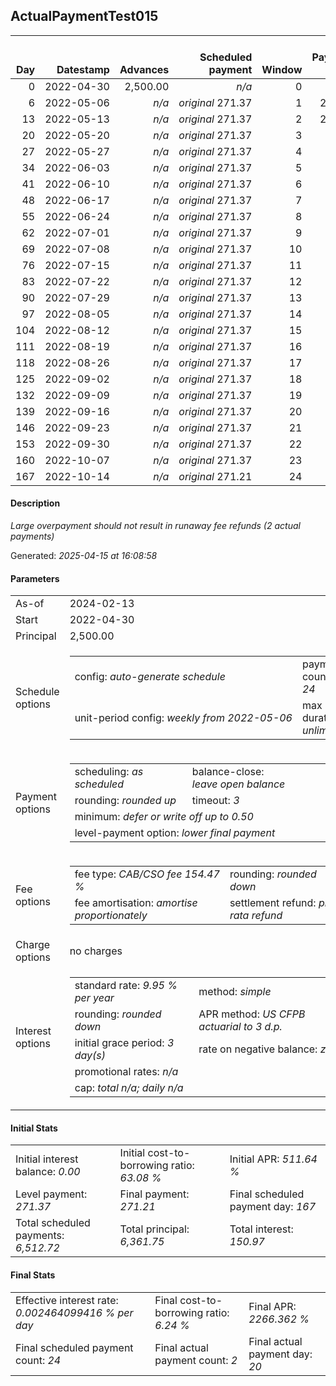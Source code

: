 <h2>ActualPaymentTest015</h2><table><thead style="vertical-align: bottom;"><th style="text-align: right;">Day</th><th style="text-align: right;">Datestamp</th><th style="text-align: right;">Advances</th><th style="text-align: right;">Scheduled payment</th><th style="text-align: right;">Window</th><th style="text-align: right;">Payment due</th><th style="text-align: right;">Actual payments</th><th style="text-align: right;">Generated payment</th><th style="text-align: right;">Net effect</th><th style="text-align: right;">Payment status</th><th style="text-align: right;">Balance status</th><th style="text-align: right;">Simple interest</th><th style="text-align: right;">New interest</th><th style="text-align: right;">New charges</th><th style="text-align: right;">Principal portion</th><th style="text-align: right;">Fee portion</th><th style="text-align: right;">Interest portion</th><th style="text-align: right;">Charges portion</th><th style="text-align: right;">Fee refund</th><th style="text-align: right;">Principal balance</th><th style="text-align: right;">Fee balance</th><th style="text-align: right;">Interest balance</th><th style="text-align: right;">Charges balance</th><th style="text-align: right;">Settlement figure</th><th style="text-align: right;">Fee refund if&nbsp;settled</th></thead><tr style="text-align: right;"><td class="ci00">0</td><td class="ci01" style="white-space: nowrap;">2022-04-30</td><td class="ci02">2,500.00</td><td class="ci03" style="white-space: nowrap;"><i>n/a<i></td><td class="ci04">0</td><td class="ci05">0.00</td><td class="ci06"><i>n/a</i></td><td class="ci07"><i>n/a</i></td><td class="ci08">0.00</td><td class="ci09"><i>none&nbsp;scheduled</i></td><td class="ci10">open</td><td class="ci13">0.0000</td><td class="ci14">0.0000</td><td class="ci15"><i>n/a</i></td><td class="ci16">0.00</td><td class="ci17">0.00</td><td class="ci18">0.00</td><td class="ci19">0.00</td><td class="ci20">0.00</td><td class="ci21">2,500.00</td><td class="ci22">3,861.75</td><td class="ci23">0.0000</td><td class="ci24">0.00</td><td class="ci25">6,361.75</td><td class="ci26">3,861.75</td></tr><tr style="text-align: right;"><td class="ci00">6</td><td class="ci01" style="white-space: nowrap;">2022-05-06</td><td class="ci02"><i>n/a</i></td><td class="ci03" style="white-space: nowrap;"><i>original</i> 271.37</td><td class="ci04">1</td><td class="ci05">271.37</td><td class="ci06"><i>n/a</i></td><td class="ci07"><i>n/a</i></td><td class="ci08">0.00</td><td class="ci09"><i>missed&nbsp;payment</i></td><td class="ci10">open</td><td class="ci13">10.4054</td><td class="ci14">10.4054</td><td class="ci15"><i>n/a</i></td><td class="ci16">0.00</td><td class="ci17">0.00</td><td class="ci18">0.00</td><td class="ci19">0.00</td><td class="ci20">3,723.01</td><td class="ci21">2,500.00</td><td class="ci22">3,861.75</td><td class="ci23">10.4054</td><td class="ci24">0.00</td><td class="ci25">2,649.14</td><td class="ci26">3,723.01</td></tr><tr style="text-align: right;"><td class="ci00">13</td><td class="ci01" style="white-space: nowrap;">2022-05-13</td><td class="ci02"><i>n/a</i></td><td class="ci03" style="white-space: nowrap;"><i>original</i> 271.37</td><td class="ci04">2</td><td class="ci05">271.37</td><td class="ci06"><i>confirmed</i>&nbsp;5,000.00</td><td class="ci07"><i>n/a</i></td><td class="ci08">5,000.00</td><td class="ci09"><i>overpayment</i></td><td class="ci10">refund&nbsp;due</td><td class="ci13">12.1396</td><td class="ci14">12.1396</td><td class="ci15"><i>n/a</i></td><td class="ci16">4,676.85</td><td class="ci17">300.61</td><td class="ci18">22.54</td><td class="ci19">0.00</td><td class="ci20">3,561.14</td><td class="ci21">-2,176.85</td><td class="ci22">0.00</td><td class="ci23">0.0000</td><td class="ci24">0.00</td><td class="ci25">-2,176.85</td><td class="ci26">3,561.14</td></tr><tr style="text-align: right;"><td class="ci00">20</td><td class="ci01" style="white-space: nowrap;">2022-05-20</td><td class="ci02"><i>n/a</i></td><td class="ci03" style="white-space: nowrap;"><i>original</i> 271.37</td><td class="ci04">3</td><td class="ci05">0.00</td><td class="ci06"><i>confirmed</i>&nbsp;500.00</td><td class="ci07"><i>n/a</i></td><td class="ci08">500.00</td><td class="ci09"><i>overpayment</i></td><td class="ci10">refund&nbsp;due</td><td class="ci13">0.0000</td><td class="ci14">0.0000</td><td class="ci15"><i>n/a</i></td><td class="ci16">500.00</td><td class="ci17">0.00</td><td class="ci18">0.00</td><td class="ci19">0.00</td><td class="ci20">3,399.27</td><td class="ci21">-2,676.85</td><td class="ci22">0.00</td><td class="ci23">0.0000</td><td class="ci24">0.00</td><td class="ci25">-6,076.12</td><td class="ci26">3,399.27</td></tr><tr style="text-align: right;"><td class="ci00">27</td><td class="ci01" style="white-space: nowrap;">2022-05-27</td><td class="ci02"><i>n/a</i></td><td class="ci03" style="white-space: nowrap;"><i>original</i> 271.37</td><td class="ci04">4</td><td class="ci05">0.00</td><td class="ci06"><i>n/a</i></td><td class="ci07"><i>n/a</i></td><td class="ci08">0.00</td><td class="ci09"><i>no&nbsp;longer&nbsp;required</i></td><td class="ci10">refund&nbsp;due</td><td class="ci13">0.0000</td><td class="ci14">0.0000</td><td class="ci15"><i>n/a</i></td><td class="ci16">0.00</td><td class="ci17">0.00</td><td class="ci18">0.00</td><td class="ci19">0.00</td><td class="ci20">3,237.40</td><td class="ci21">-2,676.85</td><td class="ci22">0.00</td><td class="ci23">0.0000</td><td class="ci24">0.00</td><td class="ci25">-5,914.25</td><td class="ci26">0.00</td></tr><tr style="text-align: right;"><td class="ci00">34</td><td class="ci01" style="white-space: nowrap;">2022-06-03</td><td class="ci02"><i>n/a</i></td><td class="ci03" style="white-space: nowrap;"><i>original</i> 271.37</td><td class="ci04">5</td><td class="ci05">0.00</td><td class="ci06"><i>n/a</i></td><td class="ci07"><i>n/a</i></td><td class="ci08">0.00</td><td class="ci09"><i>no&nbsp;longer&nbsp;required</i></td><td class="ci10">refund&nbsp;due</td><td class="ci13">0.0000</td><td class="ci14">0.0000</td><td class="ci15"><i>n/a</i></td><td class="ci16">0.00</td><td class="ci17">0.00</td><td class="ci18">0.00</td><td class="ci19">0.00</td><td class="ci20">3,075.53</td><td class="ci21">-2,676.85</td><td class="ci22">0.00</td><td class="ci23">0.0000</td><td class="ci24">0.00</td><td class="ci25">-5,752.38</td><td class="ci26">0.00</td></tr><tr style="text-align: right;"><td class="ci00">41</td><td class="ci01" style="white-space: nowrap;">2022-06-10</td><td class="ci02"><i>n/a</i></td><td class="ci03" style="white-space: nowrap;"><i>original</i> 271.37</td><td class="ci04">6</td><td class="ci05">0.00</td><td class="ci06"><i>n/a</i></td><td class="ci07"><i>n/a</i></td><td class="ci08">0.00</td><td class="ci09"><i>no&nbsp;longer&nbsp;required</i></td><td class="ci10">refund&nbsp;due</td><td class="ci13">0.0000</td><td class="ci14">0.0000</td><td class="ci15"><i>n/a</i></td><td class="ci16">0.00</td><td class="ci17">0.00</td><td class="ci18">0.00</td><td class="ci19">0.00</td><td class="ci20">2,913.66</td><td class="ci21">-2,676.85</td><td class="ci22">0.00</td><td class="ci23">0.0000</td><td class="ci24">0.00</td><td class="ci25">-5,590.51</td><td class="ci26">0.00</td></tr><tr style="text-align: right;"><td class="ci00">48</td><td class="ci01" style="white-space: nowrap;">2022-06-17</td><td class="ci02"><i>n/a</i></td><td class="ci03" style="white-space: nowrap;"><i>original</i> 271.37</td><td class="ci04">7</td><td class="ci05">0.00</td><td class="ci06"><i>n/a</i></td><td class="ci07"><i>n/a</i></td><td class="ci08">0.00</td><td class="ci09"><i>no&nbsp;longer&nbsp;required</i></td><td class="ci10">refund&nbsp;due</td><td class="ci13">0.0000</td><td class="ci14">0.0000</td><td class="ci15"><i>n/a</i></td><td class="ci16">0.00</td><td class="ci17">0.00</td><td class="ci18">0.00</td><td class="ci19">0.00</td><td class="ci20">2,751.79</td><td class="ci21">-2,676.85</td><td class="ci22">0.00</td><td class="ci23">0.0000</td><td class="ci24">0.00</td><td class="ci25">-5,428.64</td><td class="ci26">0.00</td></tr><tr style="text-align: right;"><td class="ci00">55</td><td class="ci01" style="white-space: nowrap;">2022-06-24</td><td class="ci02"><i>n/a</i></td><td class="ci03" style="white-space: nowrap;"><i>original</i> 271.37</td><td class="ci04">8</td><td class="ci05">0.00</td><td class="ci06"><i>n/a</i></td><td class="ci07"><i>n/a</i></td><td class="ci08">0.00</td><td class="ci09"><i>no&nbsp;longer&nbsp;required</i></td><td class="ci10">refund&nbsp;due</td><td class="ci13">0.0000</td><td class="ci14">0.0000</td><td class="ci15"><i>n/a</i></td><td class="ci16">0.00</td><td class="ci17">0.00</td><td class="ci18">0.00</td><td class="ci19">0.00</td><td class="ci20">2,589.92</td><td class="ci21">-2,676.85</td><td class="ci22">0.00</td><td class="ci23">0.0000</td><td class="ci24">0.00</td><td class="ci25">-5,266.77</td><td class="ci26">0.00</td></tr><tr style="text-align: right;"><td class="ci00">62</td><td class="ci01" style="white-space: nowrap;">2022-07-01</td><td class="ci02"><i>n/a</i></td><td class="ci03" style="white-space: nowrap;"><i>original</i> 271.37</td><td class="ci04">9</td><td class="ci05">0.00</td><td class="ci06"><i>n/a</i></td><td class="ci07"><i>n/a</i></td><td class="ci08">0.00</td><td class="ci09"><i>no&nbsp;longer&nbsp;required</i></td><td class="ci10">refund&nbsp;due</td><td class="ci13">0.0000</td><td class="ci14">0.0000</td><td class="ci15"><i>n/a</i></td><td class="ci16">0.00</td><td class="ci17">0.00</td><td class="ci18">0.00</td><td class="ci19">0.00</td><td class="ci20">2,428.05</td><td class="ci21">-2,676.85</td><td class="ci22">0.00</td><td class="ci23">0.0000</td><td class="ci24">0.00</td><td class="ci25">-5,104.90</td><td class="ci26">0.00</td></tr><tr style="text-align: right;"><td class="ci00">69</td><td class="ci01" style="white-space: nowrap;">2022-07-08</td><td class="ci02"><i>n/a</i></td><td class="ci03" style="white-space: nowrap;"><i>original</i> 271.37</td><td class="ci04">10</td><td class="ci05">0.00</td><td class="ci06"><i>n/a</i></td><td class="ci07"><i>n/a</i></td><td class="ci08">0.00</td><td class="ci09"><i>no&nbsp;longer&nbsp;required</i></td><td class="ci10">refund&nbsp;due</td><td class="ci13">0.0000</td><td class="ci14">0.0000</td><td class="ci15"><i>n/a</i></td><td class="ci16">0.00</td><td class="ci17">0.00</td><td class="ci18">0.00</td><td class="ci19">0.00</td><td class="ci20">2,266.18</td><td class="ci21">-2,676.85</td><td class="ci22">0.00</td><td class="ci23">0.0000</td><td class="ci24">0.00</td><td class="ci25">-4,943.03</td><td class="ci26">0.00</td></tr><tr style="text-align: right;"><td class="ci00">76</td><td class="ci01" style="white-space: nowrap;">2022-07-15</td><td class="ci02"><i>n/a</i></td><td class="ci03" style="white-space: nowrap;"><i>original</i> 271.37</td><td class="ci04">11</td><td class="ci05">0.00</td><td class="ci06"><i>n/a</i></td><td class="ci07"><i>n/a</i></td><td class="ci08">0.00</td><td class="ci09"><i>no&nbsp;longer&nbsp;required</i></td><td class="ci10">refund&nbsp;due</td><td class="ci13">0.0000</td><td class="ci14">0.0000</td><td class="ci15"><i>n/a</i></td><td class="ci16">0.00</td><td class="ci17">0.00</td><td class="ci18">0.00</td><td class="ci19">0.00</td><td class="ci20">2,104.31</td><td class="ci21">-2,676.85</td><td class="ci22">0.00</td><td class="ci23">0.0000</td><td class="ci24">0.00</td><td class="ci25">-4,781.16</td><td class="ci26">0.00</td></tr><tr style="text-align: right;"><td class="ci00">83</td><td class="ci01" style="white-space: nowrap;">2022-07-22</td><td class="ci02"><i>n/a</i></td><td class="ci03" style="white-space: nowrap;"><i>original</i> 271.37</td><td class="ci04">12</td><td class="ci05">0.00</td><td class="ci06"><i>n/a</i></td><td class="ci07"><i>n/a</i></td><td class="ci08">0.00</td><td class="ci09"><i>no&nbsp;longer&nbsp;required</i></td><td class="ci10">refund&nbsp;due</td><td class="ci13">0.0000</td><td class="ci14">0.0000</td><td class="ci15"><i>n/a</i></td><td class="ci16">0.00</td><td class="ci17">0.00</td><td class="ci18">0.00</td><td class="ci19">0.00</td><td class="ci20">1,942.44</td><td class="ci21">-2,676.85</td><td class="ci22">0.00</td><td class="ci23">0.0000</td><td class="ci24">0.00</td><td class="ci25">-4,619.29</td><td class="ci26">0.00</td></tr><tr style="text-align: right;"><td class="ci00">90</td><td class="ci01" style="white-space: nowrap;">2022-07-29</td><td class="ci02"><i>n/a</i></td><td class="ci03" style="white-space: nowrap;"><i>original</i> 271.37</td><td class="ci04">13</td><td class="ci05">0.00</td><td class="ci06"><i>n/a</i></td><td class="ci07"><i>n/a</i></td><td class="ci08">0.00</td><td class="ci09"><i>no&nbsp;longer&nbsp;required</i></td><td class="ci10">refund&nbsp;due</td><td class="ci13">0.0000</td><td class="ci14">0.0000</td><td class="ci15"><i>n/a</i></td><td class="ci16">0.00</td><td class="ci17">0.00</td><td class="ci18">0.00</td><td class="ci19">0.00</td><td class="ci20">1,780.57</td><td class="ci21">-2,676.85</td><td class="ci22">0.00</td><td class="ci23">0.0000</td><td class="ci24">0.00</td><td class="ci25">-4,457.42</td><td class="ci26">0.00</td></tr><tr style="text-align: right;"><td class="ci00">97</td><td class="ci01" style="white-space: nowrap;">2022-08-05</td><td class="ci02"><i>n/a</i></td><td class="ci03" style="white-space: nowrap;"><i>original</i> 271.37</td><td class="ci04">14</td><td class="ci05">0.00</td><td class="ci06"><i>n/a</i></td><td class="ci07"><i>n/a</i></td><td class="ci08">0.00</td><td class="ci09"><i>no&nbsp;longer&nbsp;required</i></td><td class="ci10">refund&nbsp;due</td><td class="ci13">0.0000</td><td class="ci14">0.0000</td><td class="ci15"><i>n/a</i></td><td class="ci16">0.00</td><td class="ci17">0.00</td><td class="ci18">0.00</td><td class="ci19">0.00</td><td class="ci20">1,618.70</td><td class="ci21">-2,676.85</td><td class="ci22">0.00</td><td class="ci23">0.0000</td><td class="ci24">0.00</td><td class="ci25">-4,295.55</td><td class="ci26">0.00</td></tr><tr style="text-align: right;"><td class="ci00">104</td><td class="ci01" style="white-space: nowrap;">2022-08-12</td><td class="ci02"><i>n/a</i></td><td class="ci03" style="white-space: nowrap;"><i>original</i> 271.37</td><td class="ci04">15</td><td class="ci05">0.00</td><td class="ci06"><i>n/a</i></td><td class="ci07"><i>n/a</i></td><td class="ci08">0.00</td><td class="ci09"><i>no&nbsp;longer&nbsp;required</i></td><td class="ci10">refund&nbsp;due</td><td class="ci13">0.0000</td><td class="ci14">0.0000</td><td class="ci15"><i>n/a</i></td><td class="ci16">0.00</td><td class="ci17">0.00</td><td class="ci18">0.00</td><td class="ci19">0.00</td><td class="ci20">1,456.83</td><td class="ci21">-2,676.85</td><td class="ci22">0.00</td><td class="ci23">0.0000</td><td class="ci24">0.00</td><td class="ci25">-4,133.68</td><td class="ci26">0.00</td></tr><tr style="text-align: right;"><td class="ci00">111</td><td class="ci01" style="white-space: nowrap;">2022-08-19</td><td class="ci02"><i>n/a</i></td><td class="ci03" style="white-space: nowrap;"><i>original</i> 271.37</td><td class="ci04">16</td><td class="ci05">0.00</td><td class="ci06"><i>n/a</i></td><td class="ci07"><i>n/a</i></td><td class="ci08">0.00</td><td class="ci09"><i>no&nbsp;longer&nbsp;required</i></td><td class="ci10">refund&nbsp;due</td><td class="ci13">0.0000</td><td class="ci14">0.0000</td><td class="ci15"><i>n/a</i></td><td class="ci16">0.00</td><td class="ci17">0.00</td><td class="ci18">0.00</td><td class="ci19">0.00</td><td class="ci20">1,294.96</td><td class="ci21">-2,676.85</td><td class="ci22">0.00</td><td class="ci23">0.0000</td><td class="ci24">0.00</td><td class="ci25">-3,971.81</td><td class="ci26">0.00</td></tr><tr style="text-align: right;"><td class="ci00">118</td><td class="ci01" style="white-space: nowrap;">2022-08-26</td><td class="ci02"><i>n/a</i></td><td class="ci03" style="white-space: nowrap;"><i>original</i> 271.37</td><td class="ci04">17</td><td class="ci05">0.00</td><td class="ci06"><i>n/a</i></td><td class="ci07"><i>n/a</i></td><td class="ci08">0.00</td><td class="ci09"><i>no&nbsp;longer&nbsp;required</i></td><td class="ci10">refund&nbsp;due</td><td class="ci13">0.0000</td><td class="ci14">0.0000</td><td class="ci15"><i>n/a</i></td><td class="ci16">0.00</td><td class="ci17">0.00</td><td class="ci18">0.00</td><td class="ci19">0.00</td><td class="ci20">1,133.09</td><td class="ci21">-2,676.85</td><td class="ci22">0.00</td><td class="ci23">0.0000</td><td class="ci24">0.00</td><td class="ci25">-3,809.94</td><td class="ci26">0.00</td></tr><tr style="text-align: right;"><td class="ci00">125</td><td class="ci01" style="white-space: nowrap;">2022-09-02</td><td class="ci02"><i>n/a</i></td><td class="ci03" style="white-space: nowrap;"><i>original</i> 271.37</td><td class="ci04">18</td><td class="ci05">0.00</td><td class="ci06"><i>n/a</i></td><td class="ci07"><i>n/a</i></td><td class="ci08">0.00</td><td class="ci09"><i>no&nbsp;longer&nbsp;required</i></td><td class="ci10">refund&nbsp;due</td><td class="ci13">0.0000</td><td class="ci14">0.0000</td><td class="ci15"><i>n/a</i></td><td class="ci16">0.00</td><td class="ci17">0.00</td><td class="ci18">0.00</td><td class="ci19">0.00</td><td class="ci20">971.22</td><td class="ci21">-2,676.85</td><td class="ci22">0.00</td><td class="ci23">0.0000</td><td class="ci24">0.00</td><td class="ci25">-3,648.07</td><td class="ci26">0.00</td></tr><tr style="text-align: right;"><td class="ci00">132</td><td class="ci01" style="white-space: nowrap;">2022-09-09</td><td class="ci02"><i>n/a</i></td><td class="ci03" style="white-space: nowrap;"><i>original</i> 271.37</td><td class="ci04">19</td><td class="ci05">0.00</td><td class="ci06"><i>n/a</i></td><td class="ci07"><i>n/a</i></td><td class="ci08">0.00</td><td class="ci09"><i>no&nbsp;longer&nbsp;required</i></td><td class="ci10">refund&nbsp;due</td><td class="ci13">0.0000</td><td class="ci14">0.0000</td><td class="ci15"><i>n/a</i></td><td class="ci16">0.00</td><td class="ci17">0.00</td><td class="ci18">0.00</td><td class="ci19">0.00</td><td class="ci20">809.35</td><td class="ci21">-2,676.85</td><td class="ci22">0.00</td><td class="ci23">0.0000</td><td class="ci24">0.00</td><td class="ci25">-3,486.20</td><td class="ci26">0.00</td></tr><tr style="text-align: right;"><td class="ci00">139</td><td class="ci01" style="white-space: nowrap;">2022-09-16</td><td class="ci02"><i>n/a</i></td><td class="ci03" style="white-space: nowrap;"><i>original</i> 271.37</td><td class="ci04">20</td><td class="ci05">0.00</td><td class="ci06"><i>n/a</i></td><td class="ci07"><i>n/a</i></td><td class="ci08">0.00</td><td class="ci09"><i>no&nbsp;longer&nbsp;required</i></td><td class="ci10">refund&nbsp;due</td><td class="ci13">0.0000</td><td class="ci14">0.0000</td><td class="ci15"><i>n/a</i></td><td class="ci16">0.00</td><td class="ci17">0.00</td><td class="ci18">0.00</td><td class="ci19">0.00</td><td class="ci20">647.48</td><td class="ci21">-2,676.85</td><td class="ci22">0.00</td><td class="ci23">0.0000</td><td class="ci24">0.00</td><td class="ci25">-3,324.33</td><td class="ci26">0.00</td></tr><tr style="text-align: right;"><td class="ci00">146</td><td class="ci01" style="white-space: nowrap;">2022-09-23</td><td class="ci02"><i>n/a</i></td><td class="ci03" style="white-space: nowrap;"><i>original</i> 271.37</td><td class="ci04">21</td><td class="ci05">0.00</td><td class="ci06"><i>n/a</i></td><td class="ci07"><i>n/a</i></td><td class="ci08">0.00</td><td class="ci09"><i>no&nbsp;longer&nbsp;required</i></td><td class="ci10">refund&nbsp;due</td><td class="ci13">0.0000</td><td class="ci14">0.0000</td><td class="ci15"><i>n/a</i></td><td class="ci16">0.00</td><td class="ci17">0.00</td><td class="ci18">0.00</td><td class="ci19">0.00</td><td class="ci20">485.61</td><td class="ci21">-2,676.85</td><td class="ci22">0.00</td><td class="ci23">0.0000</td><td class="ci24">0.00</td><td class="ci25">-3,162.46</td><td class="ci26">0.00</td></tr><tr style="text-align: right;"><td class="ci00">153</td><td class="ci01" style="white-space: nowrap;">2022-09-30</td><td class="ci02"><i>n/a</i></td><td class="ci03" style="white-space: nowrap;"><i>original</i> 271.37</td><td class="ci04">22</td><td class="ci05">0.00</td><td class="ci06"><i>n/a</i></td><td class="ci07"><i>n/a</i></td><td class="ci08">0.00</td><td class="ci09"><i>no&nbsp;longer&nbsp;required</i></td><td class="ci10">refund&nbsp;due</td><td class="ci13">0.0000</td><td class="ci14">0.0000</td><td class="ci15"><i>n/a</i></td><td class="ci16">0.00</td><td class="ci17">0.00</td><td class="ci18">0.00</td><td class="ci19">0.00</td><td class="ci20">323.74</td><td class="ci21">-2,676.85</td><td class="ci22">0.00</td><td class="ci23">0.0000</td><td class="ci24">0.00</td><td class="ci25">-3,000.59</td><td class="ci26">0.00</td></tr><tr style="text-align: right;"><td class="ci00">160</td><td class="ci01" style="white-space: nowrap;">2022-10-07</td><td class="ci02"><i>n/a</i></td><td class="ci03" style="white-space: nowrap;"><i>original</i> 271.37</td><td class="ci04">23</td><td class="ci05">0.00</td><td class="ci06"><i>n/a</i></td><td class="ci07"><i>n/a</i></td><td class="ci08">0.00</td><td class="ci09"><i>no&nbsp;longer&nbsp;required</i></td><td class="ci10">refund&nbsp;due</td><td class="ci13">0.0000</td><td class="ci14">0.0000</td><td class="ci15"><i>n/a</i></td><td class="ci16">0.00</td><td class="ci17">0.00</td><td class="ci18">0.00</td><td class="ci19">0.00</td><td class="ci20">161.87</td><td class="ci21">-2,676.85</td><td class="ci22">0.00</td><td class="ci23">0.0000</td><td class="ci24">0.00</td><td class="ci25">-2,838.72</td><td class="ci26">0.00</td></tr><tr style="text-align: right;"><td class="ci00">167</td><td class="ci01" style="white-space: nowrap;">2022-10-14</td><td class="ci02"><i>n/a</i></td><td class="ci03" style="white-space: nowrap;"><i>original</i> 271.21</td><td class="ci04">24</td><td class="ci05">0.00</td><td class="ci06"><i>n/a</i></td><td class="ci07"><i>n/a</i></td><td class="ci08">0.00</td><td class="ci09"><i>no&nbsp;longer&nbsp;required</i></td><td class="ci10">refund&nbsp;due</td><td class="ci13">0.0000</td><td class="ci14">0.0000</td><td class="ci15"><i>n/a</i></td><td class="ci16">0.00</td><td class="ci17">0.00</td><td class="ci18">0.00</td><td class="ci19">0.00</td><td class="ci20">0.00</td><td class="ci21">-2,676.85</td><td class="ci22">0.00</td><td class="ci23">0.0000</td><td class="ci24">0.00</td><td class="ci25">-2,676.85</td><td class="ci26">0.00</td></tr></table><p><h4>Description</h4><i>Large overpayment should not result in runaway fee refunds (2 actual payments)</i></p><p>Generated: <i>2025-04-15 at 16:08:58</i></p><h4>Parameters</h4><table><tr><td>As-of</td><td>2024-02-13</td></tr><tr><td>Start</td><td>2022-04-30</td></tr><tr><td>Principal</td><td>2,500.00</td></tr><tr><td>Schedule options</td><td><table><tr><td>config: <i>auto-generate schedule</i></td><td>payment count: <i>24</i></td></tr><tr><td style="white-space: nowrap;">unit-period config: <i>weekly from 2022-05-06</i></td><td>max duration: <i>unlimited</i></td></tr></table></td></tr><tr><td>Payment options</td><td><table><tr><td>scheduling: <i>as scheduled</i></td><td>balance-close: <i>leave&nbsp;open&nbsp;balance</i></td></tr><tr><td>rounding: <i>rounded up</i></td><td>timeout: <i>3</i></td></tr><tr><td colspan='2'>minimum: <i>defer&nbsp;or&nbsp;write&nbsp;off&nbsp;up&nbsp;to&nbsp;0.50</i></td></tr><tr><td colspan='2'>level-payment option: <i>lower&nbsp;final&nbsp;payment</i></td></tr></table></td></tr><tr><td>Fee options</td><td><table><tr><td>fee type: <i><i>CAB/CSO fee</i> 154.47 %</i></td><td>rounding: <i>rounded down</i></td></tr><tr><td>fee amortisation: <i>amortise proportionately</i></td><td>settlement refund: <i>pro-rata refund</i></td></tr></table></td></tr><tr><td>Charge options</td><td>no charges</td></tr><tr><td>Interest options</td><td><table><tr><td>standard rate: <i>9.95 % per year</i></td><td>method: <i>simple</i></td></tr><tr><td>rounding: <i>rounded down</i></td><td>APR method: <i>US CFPB actuarial to 3 d.p.</i></td></tr><tr><td>initial grace period: <i>3 day(s)</i></td><td>rate on negative balance: <i>zero</i></td></tr><tr><td colspan="2">promotional rates: <i><i>n/a</i></i></td></tr><tr><td colspan="2">cap: <i>total <i>n/a</i>; daily <i>n/a</i></td></tr></table></td></tr></table><h4>Initial Stats</h4><table><tr><td>Initial interest balance: <i>0.00</i></td><td>Initial cost-to-borrowing ratio: <i>63.08 %</i></td><td>Initial APR: <i>511.64 %</i></td></tr><tr><td>Level payment: <i>271.37</i></td><td>Final payment: <i>271.21</i></td><td>Final scheduled payment day: <i>167</i></td></tr><tr><td>Total scheduled payments: <i>6,512.72</i></td><td>Total principal: <i>6,361.75</i></td><td>Total interest: <i>150.97</i></td></tr></table><h4>Final Stats</h4><table><tr><td>Effective interest rate: <i>0.002464099416 % per day</i></td><td>Final cost-to-borrowing ratio: <i>6.24 %</i></td><td>Final APR: <i>2266.362 %</i></td></tr><tr><td>Final scheduled payment count: <i>24</i></td><td>Final actual payment count: <i>2</i></td><td>Final actual payment day: <i>20</i></td></tr></table>
